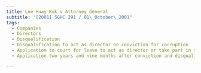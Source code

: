 ```yaml
---
title: Lee Huay Kok v Attorney General 
subtitle: "[2001] SGHC 291 / 01\_October\_2001"
tags:
  - Companies
  - Directors
  - Disqualification
  - Disqualification to act as director on conviction for corruption
  - Application to court for leave to act as director or take part in management in applicant\'s company
  - Application two years and nine months after conviction and disqualification

---
```


